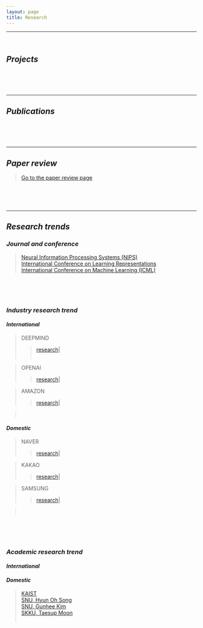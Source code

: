 ```yaml
---
layout: page
title: Research
---
```


<hr class='division4'>
<br>

## _Projects_

<br><br><br>

---

## _Publications_

<br><br><br>

---

## _Paper review_

> [Go to the paper review page](https://userdyk-github.github.io/research/PAPER-REVIEW.html)

<br><br><br>

---

## _Research trends_

### _Journal and conference_
> <a href='https://nips.cc' target="_blank">Neural Information Processing Systems (NIPS)</a><br>
> <a href='https://www.iclr.cc' target="_blank">International Conference on Learning Representations</a><br>
> <a href='https://icml.cc/' target="_blank">International Conference on Machine Learning (ICML)</a><br>

<br><br><br>


### _Industry research trend_

#### _International_

> DEEPMIND 
>> <a href='https://deepmind.com' target="_blank">research</a>|<br> 
> <a href='' target="_blank"></a><br>

> OPENAI
>> <a href='https://openai.com/' target="_blank">research</a>|<br>

> AMAZON
>> <a href='https://www.aboutamazon.com/research' target="_blank">research</a>|<br>

> <a href='' target="_blank"></a><br>

#### _Domestic_

> NAVER 
>> <a href='https://clova.ai/ko/research/research-areas.html' target="_blank">research</a>|<br>

> KAKAO
>> <a href='https://kakao.ai/tech' target="_blank">research</a>|<br>

> SAMSUNG
>> <a href='https://research.samsung.com/artificial-intelligence' target="_blank">research</a>|<br>

> <a href='' target="_blank"></a><br>


<br><br><br>

### _Academic research trend_

#### _International_

#### _Domestic_
> <a href='https://kis.kaist.ac.kr/index.php?mid=KIAI_O' target="_blank">KAIST</a><br>
> <a href='http://mllab.snu.ac.kr/' target="_blank">SNU, Hyun Oh Song</a><br>
> <a href='http://vision.snu.ac.kr/' target="_blank">SNU, Gunhee Kim</a><br>
> <a href='https://mindlab-skku.github.io/' target="_blank">SKKU, Taesup Moon</a><br>
> <a href='' target="_blank"></a><br>
